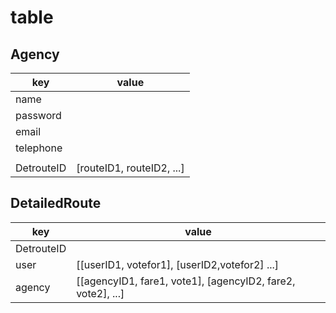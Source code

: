# table

## Agency
| key | value |
| --- | --- |
| name  |   |
| password |  |
| email ||
| telephone ||
|   |   |
| DetrouteID  | [routeID1, routeID2, ...] |

## DetailedRoute
| key | value |
| --- | --- |
| DetrouteID  |   |
| user |[[userID1, votefor1], [userID2,votefor2] ...]  |
| agency |[[agencyID1, fare1, vote1], [agencyID2, fare2, vote2], ...]|